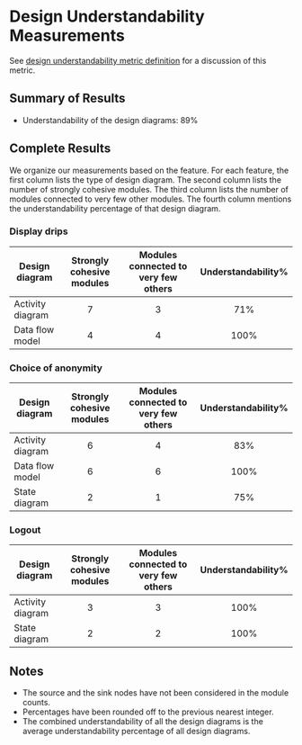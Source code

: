 # Design Understandability Measurements

See [design understandability metric definition](../metric-definitions/design-understandability-metric.md) for a discussion of this metric.

## Summary of Results

* Understandability of the design diagrams: 89%

## Complete Results

We organize our measurements based on the feature. For each feature, the first column lists the type of design diagram. The second column lists the number of strongly cohesive modules. The third column lists the number of modules connected to very few other modules. The fourth column mentions the understandability percentage of that design diagram.

### Display drips
Design diagram | Strongly cohesive modules | Modules connected to very few others | Understandability%
--- | :---: | :---: | :---:
Activity diagram | 7 | 3 | 71%
Data flow model | 4 | 4 | 100%

### Choice of anonymity 
Design diagram | Strongly cohesive modules | Modules connected to very few others | Understandability%
--- | :---: | :---: | :---:
Activity diagram | 6 | 4 | 83%
Data flow model | 6 | 6 | 100%
State diagram | 2 | 1 | 75%

### Logout 
Design diagram | Strongly cohesive modules | Modules connected to very few others | Understandability%
--- | :---: | :---: | :---:
Activity diagram | 3 | 3 | 100%
State diagram | 2 | 2 | 100%

## Notes

* The source and the sink nodes have not been considered in the module counts.
* Percentages have been rounded off to the previous nearest integer.
* The combined understandability of all the design diagrams is the average understandability percentage of all design diagrams.

